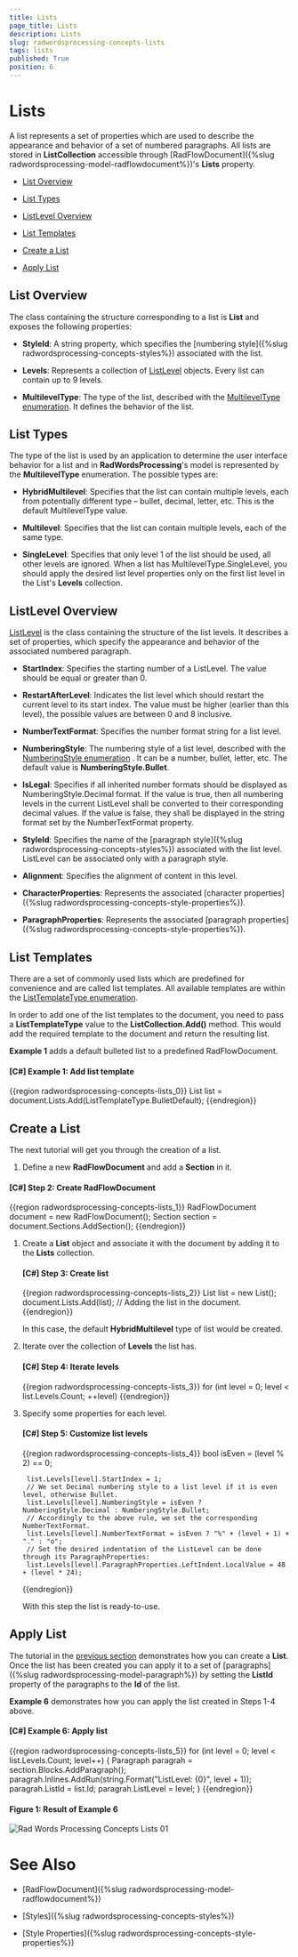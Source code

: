 ```yaml
---
title: Lists
page_title: Lists
description: Lists
slug: radwordsprocessing-concepts-lists
tags: lists
published: True
position: 6
---
```


# Lists



A list represents a set of properties which are used to describe the appearance and behavior of a set of numbered paragraphs. All lists are stored in __ListCollection__ accessible through [RadFlowDocument]({%slug radwordsprocessing-model-radflowdocument%})'s __Lists__ property.
      

* [List Overview](#list-overview)

* [List Types](#list-types)

* [ListLevel Overview](#listlevel-overview)

* [List Templates](#list-templates)

* [Create a List](#create-a-list)

* [Apply List](#apply-list)

## List Overview

The class containing the structure corresponding to a list is __List__ and exposes the following properties:
        

* __StyleId__: A string property, which specifies the [numbering style]({%slug radwordsprocessing-concepts-styles%}) associated with the list.
            

* __Levels__: Represents a collection of [ListLevel](#listlevel-overview) objects. Every list can contain up to 9 levels.
            

* __MultilevelType__: The type of the list, described with the [MultilevelType enumeration](http://docs.telerik.com/devtools/document-processing/api/html/T_Telerik_Windows_Documents_Flow_Model_Lists_MultilevelType.htm). It defines the behavior of the list.
            

## List Types

The type of the list is used by an application to determine the user interface behavior for a list and in __RadWordsProcessing__'s model is represented by the __MultilevelType__ enumeration. The possible types are:
        

* __HybridMultilevel__: Specifies that the list can contain multiple levels, each from potentially different type – bullet, decimal, letter, etc. This is the default MultilevelType value.
            

* __Multilevel__: Specifies that the list can contain multiple levels, each of the same type.
            

* __SingleLevel__: Specifies that only level 1 of the list should be used, all other levels are ignored. When a list has MultilevelType.SingleLevel, you should apply the desired list level properties only on the first list level in the List's __Levels__ collection.
            

## ListLevel Overview

[ListLevel](http://docs.telerik.com/devtools/document-processing/api/html/T_Telerik_Windows_Documents_Flow_Model_Lists_ListLevel.htm) is the class containing the structure of the list levels. It describes a set of properties, which specify the appearance and behavior of the associated numbered paragraph.
        

* __StartIndex__: Specifies the starting number of a ListLevel. The value should be equal or greater than 0.
            

* __RestartAfterLevel__: Indicates the list level which should restart the current level to its start index. The value must be higher (earlier than this level), the possible values are between 0 and 8 inclusive.
            

* __NumberTextFormat__: Specifies the number format string for a list level.
            

* __NumberingStyle__: The numbering style of a list level, described with the [NumberingStyle enumeration](http://docs.telerik.com/devtools/document-processing/api/html/T_Telerik_Windows_Documents_Flow_Model_Lists_NumberingStyle.htm) . It can be a number, bullet, letter, etc. The default value is __NumberingStyle.Bullet__.
            

* __IsLegal__: Specifies if all inherited number formats should be displayed as NumberingStyle.Decimal format. If the value is true, then all numbering levels in the current ListLevel shall be converted to their corresponding decimal values. If the value is false, they shall be displayed in the string format set by the NumberTextFormat property.
            

* __StyleId__: Specifies the name of the [paragraph style]({%slug radwordsprocessing-concepts-styles%}) associated with the list level. ListLevel can be associated only with a paragraph style.
            

* __Alignment__: Specifies the alignment of content in this level.
            

* __CharacterProperties__: Represents the associated [character properties]({%slug radwordsprocessing-concepts-style-properties%}).
            

* __ParagraphProperties__: Represents the associated [paragraph properties]({%slug radwordsprocessing-concepts-style-properties%}).
            

## List Templates

There are a set of commonly used lists which are predefined for convenience and are called list templates. All available templates are within the [ListTemplateType enumeration](http://docs.telerik.com/devtools/document-processing/api/html/T_Telerik_Windows_Documents_Flow_Model_Lists_ListTemplateType.htm).
        

In order to add one of the list templates to the document, you need to pass a __ListTemplateType__ value to the __ListCollection.Add()__ method. This would add the required template to the document and return the resulting list.
        

__Example 1__ adds a default bulleted list to a predefined RadFlowDocument.
        

#### __[C#] Example 1: Add list template__

{{region radwordsprocessing-concepts-lists_0}}
    List list = document.Lists.Add(ListTemplateType.BulletDefault);
{{endregion}}



## Create a List

The next tutorial will get you through the creation of a list.
        

1. Define a new __RadFlowDocument__ and add a __Section__ in it.
            

#### __[C#] Step 2: Create RadFlowDocument__

{{region radwordsprocessing-concepts-lists_1}}
    RadFlowDocument document = new RadFlowDocument();
    Section section = document.Sections.AddSection();
{{endregion}}



1. Create a __List__ object and associate it with the document by adding it to the __Lists__ collection.
            

	#### __[C#] Step 3: Create list__
	
	{{region radwordsprocessing-concepts-lists_2}}
	    List list = new List();
	    document.Lists.Add(list); // Adding the list in the document.
	{{endregion}}
	
	In this case, the default __HybridMultilevel__ type of list would be created.
            

1. Iterate over the collection of __Levels__ the list has.
            

	#### __[C#] Step 4: Iterate levels__
	
	{{region radwordsprocessing-concepts-lists_3}}
	    for (int level = 0; level < list.Levels.Count; ++level)
	{{endregion}}



1. Specify some properties for each level.
            

	#### __[C#] Step 5: Customize list levels__
	
	{{region radwordsprocessing-concepts-lists_4}}
	    bool isEven = (level % 2) == 0;
	
	    list.Levels[level].StartIndex = 1;
	    // We set Decimal numbering style to a list level if it is even level, otherwise Bullet.
	    list.Levels[level].NumberingStyle = isEven ? NumberingStyle.Decimal : NumberingStyle.Bullet;
	    // Accordingly to the above rule, we set the corresponding NumberTextFormat.
	    list.Levels[level].NumberTextFormat = isEven ? "%" + (level + 1) + "." : "o";
	    // Set the desired indentation of the ListLevel can be done through its ParagraphProperties:
	    list.Levels[level].ParagraphProperties.LeftIndent.LocalValue = 48 + (level * 24);
	{{endregion}}
	
	With this step the list is ready-to-use.
            

## Apply List

The tutorial in the [previous section](#create-a-list) demonstrates how you can create a __List__. Once the list has been created you can apply it to a set of [paragraphs]({%slug radwordsprocessing-model-paragraph%}) by setting the __ListId__ property of the paragraphs to the __Id__ of the list.
        

__Example 6__ demonstrates how you can apply the list created in Steps 1-4 above.
        

#### __[C#] Example 6: Apply list__

{{region radwordsprocessing-concepts-lists_5}}
    for (int level = 0; level < list.Levels.Count; level++)
    {
        Paragraph paragrah = section.Blocks.AddParagraph();
        paragrah.Inlines.AddRun(string.Format("ListLevel: {0}", level + 1));
        paragrah.ListId = list.Id;
        paragrah.ListLevel = level;
    }
{{endregion}}



#### Figure 1: Result of Example 6

![Rad Words Processing Concepts Lists 01](images/RadWordsProcessing_Concepts_Lists_01.png)

# See Also

 * [RadFlowDocument]({%slug radwordsprocessing-model-radflowdocument%})

 * [Styles]({%slug radwordsprocessing-concepts-styles%})

 * [Style Properties]({%slug radwordsprocessing-concepts-style-properties%})
